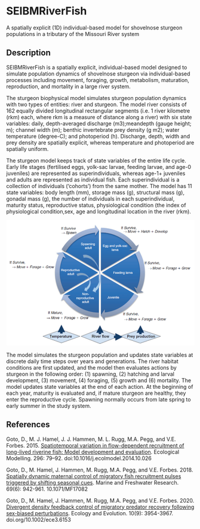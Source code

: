 # SEIBMRiverFish
A spatially explicit (1D) individual-based model for shovelnose sturgeon populations in a tributary of the Missouri River system

## Description 
SEIBMRiverFish is a spatially explicit, individual-based model designed to simulate population dynamics of shovelnose sturgeon via individual-based processes including movement, foraging, growth, metabolism, maturation, reproduction, and mortality in a large river system.

The sturgeon biophysical model simulates sturgeon population dynamics with two types of entities: river and sturgeon. The model river consists of 162 equally divided longitudinal rectangular segments (i.e. 1 river kilometre (rkm) each, where rkm is a measure of distance along a river) with six state variables: daily, depth-averaged discharge (m3);meandepth (gauge height; m); channel width (m); benthic invertebrate prey density (g m2); water temperature (degree-C); and photoperiod (h). Discharge, depth, width and prey density are spatially explicit, whereas temperature and photoperiod are spatially uniform. 

The sturgeon model keeps track of state variables of the entire life cycle. Early life stages (fertilised eggs, yolk-sac larvae, feeding larvae, and age-0 juveniles) are represented as superindividuals, whereas age-1+ juveniles and adults are represented as individual fish. Each superindividual is a collection of individuals (‘cohorts’) from the same mother. The model has 11 state variables: body length (mm), storage mass (g), structural mass (g), gonadal mass (g), the number of individuals in each superindividual, maturity status, reproductive status, physiological condition (the index of physiological condition,sex, age and longitudinal location in the river (rkm).

![alt text](https://github.com/dgoto2/SEIBMRiverFish/blob/main/ibm_sns/sturgeonIBM.png?raw=true)

The model simulates the sturgeon population and updates state variables at discrete daily time steps over years and generations. The river habitat conditions are first updated, and the model then evaluates actions by sturgeon in the following order: (1) spawning, (2) hatching and larval development, (3) movement, (4) foraging, (5) growth and (6) mortality. The model updates state variables at the end of each action. At the beginning of each year, maturity is evaluated and, if mature sturgeon are healthy, they enter the reproductive cycle. Spawning normally occurs from late spring to early summer in the study system.

## References
Goto, D., M. J. Hamel, J. J. Hammen, M. L. Rugg, M.A. Pegg, and V.E. Forbes. 2015. [Spatiotemporal variation in flow-dependent recruitment of long-lived riverine fish: Model development and evaluation](https://www.sciencedirect.com/science/article/abs/pii/S0304380014004992). Ecological Modelling. 296: 79–92. doi:10.1016/j.ecolmodel.2014.10.026

Goto, D., M. Hamel, J. Hammen, M. Rugg, M.A. Pegg, and V.E. Forbes. 2018. [Spatially dynamic maternal control of migratory fish recruitment pulses triggered by shifting seasonal cues](https://www.publish.csiro.au/MF/MF17082).  Marine and Freshwater Research. 69(6): 942-961. 10.1071/MF17082

Goto, D., M. Hamel, J. Hammen, M. Rugg, M.A. Pegg, and V.E. Forbes. 2020. [Divergent density feedback control of migratory predator recovery following sex-biased perturbations](https://onlinelibrary.wiley.com/doi/full/10.1002/ece3.6153). Ecology and Evolution. 10(9): 3954-3967. doi.org/10.1002/ece3.6153

